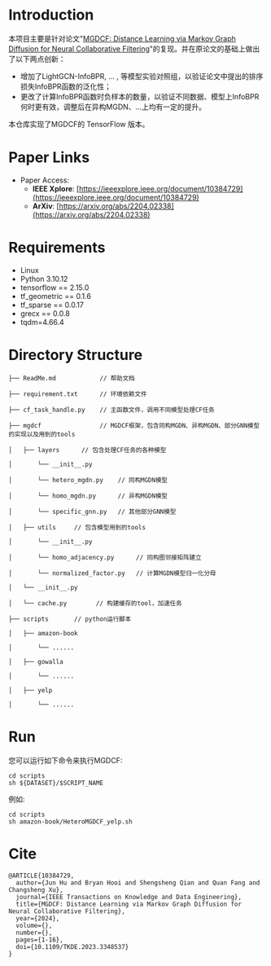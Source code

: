 <p align="center">
<!-- <img src="MGDCF_LOGO.png" width="400"/> -->
<!-- </p> -->

# Introduction

本项目主要是针对论文"[MGDCF: Distance Learning via Markov Graph Diffusion for Neural Collaborative Filtering](https://arxiv.org/abs/2204.02338)"的复现。并在原论文的基础上做出了以下两点创新：
+ 增加了LightGCN-InfoBPR, ... , 等模型实验对照组，以验证论文中提出的排序损失InfoBPR函数的泛化性；
+ 更改了计算InfoBPR函数时负样本的数量，以验证不同数据、模型上InfoBPR何时更有效，调整后在异构MGDN、...上均有一定的提升。
    
本仓库实现了MGDCF的 TensorFlow 版本。




# Paper Links

+ Paper Access:
    - **IEEE Xplore**: [https://ieeexplore.ieee.org/document/10384729](https://ieeexplore.ieee.org/document/10384729)
    - **ArXiv**: [https://arxiv.org/abs/2204.02338](https://arxiv.org/abs/2204.02338)



 
# Requirements

+ Linux
+ Python 3.10.12
+ tensorflow == 2.15.0
+ tf_geometric == 0.1.6
+ tf_sparse == 0.0.17
+ grecx == 0.0.8
+ tqdm=4.66.4
 


 
# Directory Structure

    ├── ReadMe.md            // 帮助文档
    
    ├── requirement.txt      // 环境依赖文件

    ├── cf_task_handle.py    // 主函数文件，调用不同模型处理CF任务
    
    ├── mgdcf                // MGDCF框架，包含同构MGDN、异构MGDN、部分GNN模型的实现以及用到的tools
    
    │   ├── layers      // 包含处理CF任务的各种模型
    
    │       └── __init__.py
    
    │       └── hetero_mgdn.py    // 同构MGDN模型
    
    │       └── homo_mgdn.py      // 异构MGDN模型
    
    │       └── specific_gnn.py   // 其他部分GNN模型

    │   ├── utils     // 包含模型用到的tools
    
    │       └── __init__.py
    
    │       └── homo_adjacency.py      // 同构图邻接矩阵建立
    
    │       └── normalized_factor.py   // 计算MGDN模型归一化分母
    
    │   └── __init__.py

    │   └── cache.py        // 构建缓存的tool，加速任务
    
    ├── scripts       // python运行脚本
    
    │   ├── amazon-book
    
    │       └── ......

    │   ├── gowalla
    
    │       └── ......

    │   ├── yelp
    
    │       └── ......

 
# Run

您可以运行如下命令来执行MGDCF:
```shell
cd scripts
sh ${DATASET}/$SCRIPT_NAME
```
例如:
```shell
cd scripts
sh amazon-book/HeteroMGDCF_yelp.sh
```



# Cite

```
@ARTICLE{10384729,
  author={Jun Hu and Bryan Hooi and Shengsheng Qian and Quan Fang and Changsheng Xu},
  journal={IEEE Transactions on Knowledge and Data Engineering}, 
  title={MGDCF: Distance Learning via Markov Graph Diffusion for Neural Collaborative Filtering}, 
  year={2024},
  volume={},
  number={},
  pages={1-16},
  doi={10.1109/TKDE.2023.3348537}
}
```
 

 

